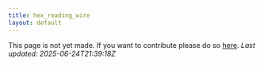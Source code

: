 ```yaml
---
title: hex_reading_wire
layout: default
---
```


This page is not yet made. If you want to contribute please do so [here](https://github.com/CrazyH2/Bigstone/blob/wiki/components/hex_reading_wire.md).
_Last updated: 2025-06-24T21:39:18Z_
